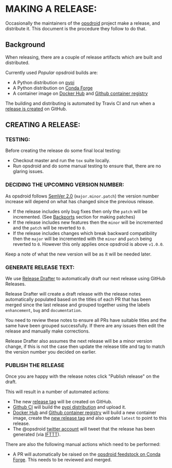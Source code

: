 # MAKING A RELEASE:

Occasionally the maintainers of the [opsdroid](https://opsdroid.dev/) project make a release, and
distribute it.  This document is the procedure they follow to do that.

## Background

When releasing, there are a couple of release artifacts which are built and distributed.

Currently used *Popular* opsdroid builds are:

- A Python distribution on [pypi](https://pypi.org/project/opsdroid/)
- A Python distribution on [Conda Forge](https://github.com/conda-forge/opsdroid-feedstock)
- A container image on [Docker Hub](https://hub.docker.com/r/opsdroid/opsdroid/) and [Github container registry](https://github.com/opsdroid/opsdroid/pkgs/container/opsdroid)

The building and distributing is automated by Travis CI and run when a [release is created](https://help.github.com/articles/creating-releases/) on GitHub.

## CREATING A RELEASE:

### TESTING:

Before creating the release do some final local testing:

- Checkout master and run the `tox` suite locally.
- Run opsdroid and do some manual testing to ensure that, there are no glaring issues.

### DECIDING THE UPCOMING VERSION NUMBER:

As opsdroid follows [SemVer 2.0](http://semver.org/) (`major.minor.patch`) the version number increase will depend on what has changed since the previous release.

- If the release includes only bug fixes then only the `patch` will be incremented. (See [Backports](#Backports) section for making patches)
- If the release includes new features then the `minor` will be incremented and the `patch` will be reverted to `0`.
- If the release includes changes which break backward compatibility then the `major` will be incremented with the `minor` and `patch` being reverted to `0`. However this only applies once opsdroid is above `v1.0.0`.

Keep a note of what the new version will be as it will be needed later.

### GENERATE RELEASE TEXT:

We use [Release Drafter](https://github.com/marketplace/actions/release-drafter) to automatically draft our next release using GitHub Releases.

Release Drafter will create a draft release with the release notes automatically populated based on the titles of each PR that has been merged since the last release and grouped together using the labels `enhancement`, `bug` and `documentation`.

You need to review these notes to ensure all PRs have suitable titles and the same have been grouped successfully. If there are any issues then edit the release and manually make corrections.

Release Drafter also assumes the next release will be a minor version change, if this is not the case then update the release title and tag to match the version number you decided on earlier.

### PUBLISH THE RELEASE

Once you are happy with the release notes click "Publish release" on the draft.

This will result in a number of automated actions:

- The new [release tag](https://github.com/opsdroid/opsdroid/tags) will be created on GitHub.
- [Github CI](https://github.com/opsdroid/opsdroid/actions/) will build the [pypi distribution](https://pypi.python.org/pypi/opsdroid) and upload it.
- [Docker Hub](https://hub.docker.com/r/opsdroid/opsdroid/) and [Github container registry](https://github.com/opsdroid/opsdroid/pkgs/container/opsdroid) will build a new container image, create the [new release tag](https://hub.docker.com/r/opsdroid/opsdroid/tags/) and also update `latest` to point to this release.
- The @opsdroid [twitter account](https://twitter.com/opsdroid) will tweet that the release has been generated (via [IFTTT](https://ifttt.com)).

There are also the following manual actions which need to be performed:

- A PR will automatically be raised on the [opsdroid feedstock on Conda Forge](https://github.com/conda-forge/opsdroid-feedstock). This needs to be reviewed and merged.
